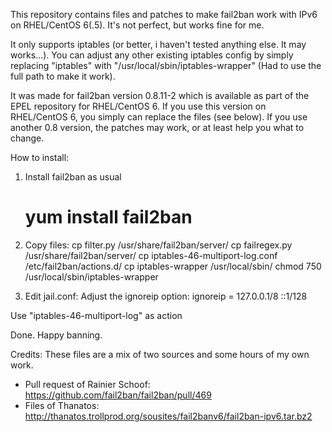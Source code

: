 This repository contains files and patches to make fail2ban work with IPv6 on RHEL/CentOS 6(.5). It's not perfect, but works fine for me.

It only supports iptables (or better, i haven't tested anything else. It may works...).
You can adjust any other existing iptables config by simply replacing "iptables" with "/usr/local/sbin/iptables-wrapper" (Had to use the full path to make it work).

It was made for fail2ban version 0.8.11-2 which is available as part of the EPEL repository for RHEL/CentOS 6.
If you use this version on RHEL/CentOS 6, you simply can replace the files (see below). If you use another 0.8 version, the patches may work, or at least help you what to change.

How to install:
1. Install fail2ban as usual
   # yum install fail2ban

2. Copy files:
  cp filter.py /usr/share/fail2ban/server/
  cp failregex.py /usr/share/fail2ban/server/
  cp iptables-46-multiport-log.conf /etc/fail2ban/actions.d/
  cp iptables-wrapper /usr/local/sbin/
  chmod 750 /usr/local/sbin/iptables-wrapper

3. Edit jail.conf:
  Adjust the ignoreip option:
    ignoreip = 127.0.0.1/8 ::1/128

  Use "iptables-46-multiport-log" as action


Done. Happy banning.


Credits:
These files are a mix of two sources and some hours of my own work.
- Pull request of Rainier Schoof: https://github.com/fail2ban/fail2ban/pull/469
- Files of Thanatos: http://thanatos.trollprod.org/sousites/fail2banv6/fail2ban-ipv6.tar.bz2
